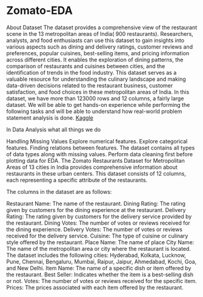 # Zomato-EDA
About Dataset
The dataset provides a comprehensive view of the restaurant scene in the 13 metropolitan areas of India( 900 restaurants). Researchers, analysts, and food enthusiasts can use this dataset to gain insights into various aspects such as dining and delivery ratings, customer reviews and preferences, popular cuisines, best-selling items, and pricing information across different cities. It enables the exploration of dining patterns, the comparison of restaurants and cuisines between cities, and the identification of trends in the food industry. This dataset serves as a valuable resource for understanding the culinary landscape and making data-driven decisions related to the restaurant business, customer satisfaction, and food choices in these metropolitan areas of India. In this dataset, we have more than 123000 rows and 12 columns, a fairly large dataset. We will be able to get hands-on experience while performing the following tasks and will be able to understand how real-world problem statement analysis is done. [Kaggle](https://www.kaggle.com/datasets/narsingraogoud/zomato-restaurants-dataset-for-metropolitan-areas)

In Data Analysis what all things we do

Handling Missing Values
Explore numerical features.
Explore categorical features.
Finding relations between features.
The dataset contains all types of data types along with missing values. Perform data cleaning first before plotting data for EDA. The Zomato Restaurants Dataset for Metropolitan Areas of 13 cities in India provides comprehensive information about restaurants in these urban centers. This dataset consists of 12 columns, each representing a specific attribute of the restaurants.

The columns in the dataset are as follows:

Restaurant Name: The name of the restaurant.
Dining Rating: The rating given by customers for the dining experience at the restaurant.
Delivery Rating: The rating given by customers for the delivery service provided by the restaurant.
Dining Votes: The number of votes or reviews received for the dining experience.
Delivery Votes: The number of votes or reviews received for the delivery service.
Cuisine: The type of cuisine or culinary style offered by the restaurant.
Place Name: The name of place
City Name: The name of the metropolitan area or city where the restaurant is located. The dataset includes the following cities: Hyderabad, Kolkata, Lucknow, Pune, Chennai, Bengaluru, Mumbai, Raipur, Jaipur, Ahmedabad, Kochi, Goa, and New Delhi.
Item Name: The name of a specific dish or item offered by the restaurant.
Best Seller: Indicates whether the item is a best-selling dish or not.
Votes: The number of votes or reviews received for the specific item.
Prices: The prices associated with each item offered by the restaurant.
